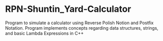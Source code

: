 # RPN-Shuntin_Yard-Calculator
Program to simulate a calculator using Reverse Polish Notion and Postfix Notation.
Program implements concepts regarding data structures, strings, and basic Lambda Expressions in C++
